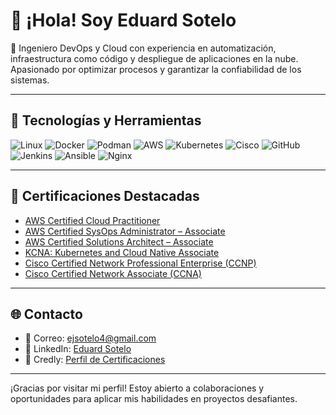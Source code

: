 # 👋 ¡Hola! Soy Eduard Sotelo

🚀 Ingeniero DevOps y Cloud con experiencia en automatización, infraestructura como código y despliegue de aplicaciones en la nube. Apasionado por optimizar procesos y garantizar la confiabilidad de los sistemas.

---
## 🧰 Tecnologías y Herramientas

![Linux](https://img.shields.io/badge/Linux-FCC624?style=for-the-badge&logo=linux&logoColor=black)
![Docker](https://img.shields.io/badge/Docker-2496ED?style=for-the-badge&logo=docker&logoColor=white)
![Podman](https://img.shields.io/badge/Podman-892CA0?style=for-the-badge&logo=podman&logoColor=white)
![AWS](https://img.shields.io/badge/AWS-232F3E?style=for-the-badge&logo=amazonaws&logoColor=white)
![Kubernetes](https://img.shields.io/badge/Kubernetes-326CE5?style=for-the-badge&logo=kubernetes&logoColor=white)
![Cisco](https://img.shields.io/badge/Cisco-1BA0D7?style=for-the-badge&logo=cisco&logoColor=white)
![GitHub](https://img.shields.io/badge/GitHub-181717?style=for-the-badge&logo=github&logoColor=white)
![Jenkins](https://img.shields.io/badge/Jenkins-D24939?style=for-the-badge&logo=jenkins&logoColor=white)
![Ansible](https://img.shields.io/badge/Ansible-EE0000?style=for-the-badge&logo=ansible&logoColor=white)
![Nginx](https://img.shields.io/badge/Nginx-009639?style=for-the-badge&logo=nginx&logoColor=white)

---

## 📜 Certificaciones Destacadas

- [AWS Certified Cloud Practitioner](https://www.credly.com/badges/21edffdb-eb62-4856-a8f1-cac02fee37f6)
- [AWS Certified SysOps Administrator – Associate](https://www.credly.com/badges/f351b014-749a-403c-b4ea-2d72a1d42913)
- [AWS Certified Solutions Architect – Associate](https://www.credly.com/badges/69d83e12-17ab-4e41-82a0-1149ce8e0f69)
- [KCNA: Kubernetes and Cloud Native Associate](https://www.credly.com/earner/earned/badge/3a6d4d68-09ab-4f79-b157-18098cb723f9)
- [Cisco Certified Network Professional Enterprise (CCNP)](https://www.credly.com/badges/2fb003b2-e89b-4a51-b816-8cf5161e1dc1)
- [Cisco Certified Network Associate (CCNA)](https://www.credly.com/badges/f93da646-4432-4067-b03c-4b007cab64b5)

---

## 🌐 Contacto

- 📧 Correo: [ejsotelo4@gmail.com](mailto:ejsotelo4@gmail.com)
- 💼 LinkedIn: [Eduard Sotelo](https://www.linkedin.com/in/eduard-sotelo-solano/)
- 🏅 Credly: [Perfil de Certificaciones](https://www.credly.com/users/eduard-sotelo/)

---

¡Gracias por visitar mi perfil! Estoy abierto a colaboraciones y oportunidades para aplicar mis habilidades en proyectos desafiantes.
